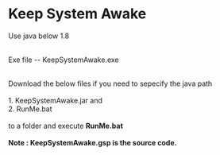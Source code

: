 # Keep System Awake

Use java below 1.8 <br>

<br> Exe file -- KeepSystemAwake.exe<br><br>

Download the below files if you need to sepecify the java path <br><br> 1. KeepSystemAwake.jar and <br> 2. RunMe.bat <br><br>to a folder and execute <b>RunMe.bat<b>
<br><br> Note : KeepSystemAwake.gsp is the source code. 
